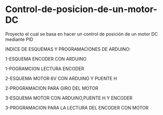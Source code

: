 # Control-de-posicion-de-un-motor-DC
 Proyecto el cual se basa en hacer un control de posición de un motor DC mediante PID
 
 
  INDICE DE ESQUEMAS Y PROGRAMACIONES DE ARDUINO:
    
   
  1-ESQUEMA  ENCODER CON ARDUINO   
  
  1-POGRAMCION LECTURA ENCODER 
  
  
  2-ESQUEMA MOTOR 6V CON ARDUINO Y PUENTE H 
   
  2-PROGRAMACION PARA GIRO DEL MOTOR  
  
  
  3-ESQUEMA MOTOR CON ARDUINO,PUENTE  H     Y    ENCODER
  
  3-PROGRAMACION PARA LA LECTURA DEL ENCODER CON MOTOR
